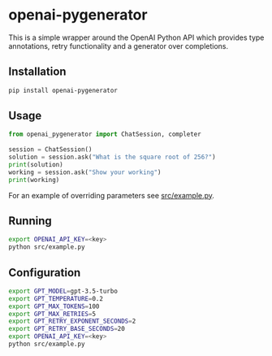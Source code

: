 # openai-pygenerator

This is a simple wrapper around the OpenAI Python API which provides
type annotations, retry functionality and a generator over completions.


## Installation

~~~bash
pip install openai-pygenerator
~~~

## Usage

~~~python
from openai_pygenerator import ChatSession, completer
 
session = ChatSession()
solution = session.ask("What is the square root of 256?")
print(solution)
working = session.ask("Show your working")
print(working)
~~~

For an example of overriding parameters see [src/example.py](src/example.py).

## Running 

~~~bash
export OPENAI_API_KEY=<key>
python src/example.py
~~~

## Configuration

~~~bash
export GPT_MODEL=gpt-3.5-turbo
export GPT_TEMPERATURE=0.2
export GPT_MAX_TOKENS=100
export GPT_MAX_RETRIES=5
export GPT_RETRY_EXPONENT_SECONDS=2
export GPT_RETRY_BASE_SECONDS=20
export OPENAI_API_KEY=<key>
python src/example.py
~~~

